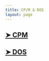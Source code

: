 ```yaml
---
title: CP/M & DOS
layout: page
---
```


## [➤ CPM](/start-here/cpm-and-dos/cpm.html)

## [➤ DOS](/start-here/cpm-and-dos/dos.html)
